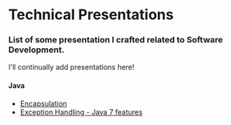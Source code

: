 # Technical Presentations
### List of some presentation I crafted related to Software Development.
I'll continually add presentations here!

#### Java
* [Encapsulation](https://docs.google.com/presentation/d/1jtvv2KHNZ_8t4lvLGlMT_OruiuVS_T-Htg7-CB9ZTy0/edit?usp=sharing)
* [Exception Handling - Java 7 features](https://docs.google.com/presentation/d/1dccOsXbLB4rCU1FDNSDqsztkQRTY-ztrA3DsKlhdGLk/edit?usp=sharing)
